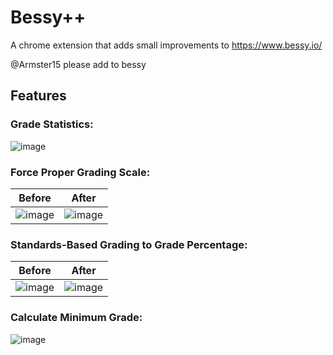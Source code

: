 # Bessy++
A chrome extension that adds small improvements to https://www.bessy.io/

@Armster15 please add to bessy
## Features

### Grade Statistics:
![image](https://github.com/dsnsgithub/bessyplus/assets/48170013/0315c9ca-b183-4d0c-bdce-a713ba9a4fc2)

### Force Proper Grading Scale:
| Before | After |
| ------ | ----- | 
| ![image](https://github.com/dsnsgithub/bessyplus/assets/48170013/f99c326f-d1ca-4c42-a1c8-d7f848d4feb8) | ![image](https://github.com/dsnsgithub/bessyplus/assets/48170013/49221b1f-7201-46aa-a413-f994c11df858) |

### Standards-Based Grading to Grade Percentage:
| Before | After |
| ------ | ----- | 
| ![image](https://github.com/dsnsgithub/bessyplus/assets/48170013/43f437db-3094-4a59-a221-d63dbd6b4b00) | ![image](https://github.com/dsnsgithub/bessyplus/assets/48170013/a69ce6c7-f88f-4bbb-aec7-ee41d2daae30) |

### Calculate Minimum Grade:
![image](https://github.com/dsnsgithub/bessyplus/assets/48170013/d02dd201-e592-4105-a546-27f06e2c26da)
